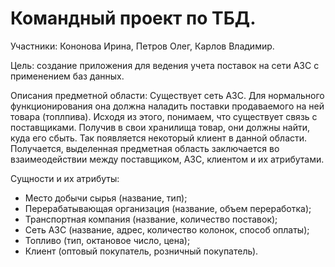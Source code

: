 # Командный проект по ТБД.
Участники: Кононова Ирина, Петров Олег, Карлов Владимир.

Цель: создание приложения для ведения учета поставок на сети АЗС с применением баз данных.

Описания предметной области: Существует сеть АЗС. Для нормального функционирования она должна наладить поставки продаваемого на ней товара (топлпива). Исходя из этого, понимаем, что существует связь с поставщиками. Получив в свои хранилища товар, они должны найти, куда его сбыть. Так появляется некоторый клиент в данной области. Получается, выделенная предметная область заключается во взаимеодействии между поставщиком, АЗС, клиентом и их атрибутами.

Сущности и их атрибуты:
* Место добычи сырья (название, тип);
* Перерабатывающая организация (название, объем переработка);
* Транспортная компания (название, количество поставок);
* Сеть АЗС (название, адрес, количество колонок, способ оплаты);
* Топливо (тип, октановое число, цена);
* Клиент (оптовый покупатель, розничный покупатель).
